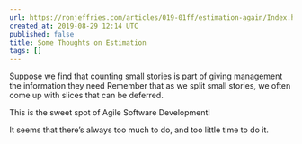 ```yaml
---
url: https://ronjeffries.com/articles/019-01ff/estimation-again/Index.html
created_at: 2019-08-29 12:14 UTC
published: false
title: Some Thoughts on Estimation
tags: []
---
```


Suppose we find that counting small stories is part of giving management the information they need Remember that as we split small stories, we often come up with slices that can be deferred.

This is the sweet spot of Agile Software Development!

It seems that there’s always too much to do, and too little time to do it.

